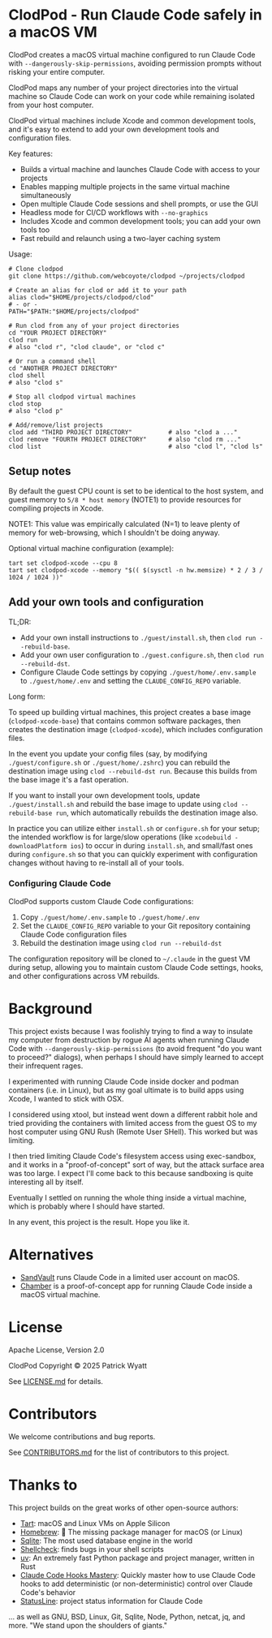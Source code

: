 # ClodPod - Run Claude Code safely in a macOS VM

ClodPod creates a macOS virtual machine configured to run Claude Code with `--dangerously-skip-permissions`, avoiding permission prompts without risking your entire computer.

ClodPod maps any number of your project directories into the virtual machine so Claude Code can work on your code while remaining isolated from your host computer.

ClodPod virtual machines include Xcode and common development tools, and it's easy to extend to add your own development tools and configuration files.

Key features:

- Builds a virtual machine and launches Claude Code with access to your projects
- Enables mapping multiple projects in the same virtual machine simultaneously
- Open multiple Claude Code sessions and shell prompts, or use the GUI
- Headless mode for CI/CD workflows with `--no-graphics`
- Includes Xcode and common development tools; you can add your own tools too
- Fast rebuild and relaunch using a two-layer caching system


Usage:

    # Clone clodpod
    git clone https://github.com/webcoyote/clodpod ~/projects/clodpod

    # Create an alias for clod or add it to your path
    alias clod="$HOME/projects/clodpod/clod"
    # - or -
    PATH="$PATH:"$HOME/projects/clodpod"

    # Run clod from any of your project directories
    cd "YOUR PROJECT DIRECTORY"
    clod run
    # also "clod r", "clod claude", or "clod c"

    # Or run a command shell
    cd "ANOTHER PROJECT DIRECTORY"
    clod shell
    # also "clod s"

    # Stop all clodpod virtual machines
    clod stop
    # also "clod p"

    # Add/remove/list projects
    clod add "THIRD PROJECT DIRECTORY"          # also "clod a ..."
    clod remove "FOURTH PROJECT DIRECTORY"      # also "clod rm ..."
    clod list                                   # also "clod l", "clod ls"


## Setup notes

By default the guest CPU count is set to be identical to the host system, and guest memory to `5/8 * host memory` (NOTE1) to provide resources for compiling projects in Xcode.

NOTE1: This value was empirically calculated (N=1) to leave plenty of memory for web-browsing, which I shouldn't be doing anyway.

Optional virtual machine configuration (example):

    tart set clodpod-xcode --cpu 8
    tart set clodpod-xcode --memory "$(( $(sysctl -n hw.memsize) * 2 / 3 / 1024 / 1024 ))"


## Add your own tools and configuration

TL;DR:

- Add your own install instructions to `./guest/install.sh`, then `clod run --rebuild-base`.
- Add your own user configuration to `./guest.configure.sh`, then `clod run --rebuild-dst`.
- Configure Claude Code settings by copying `./guest/home/.env.sample` to `./guest/home/.env` and setting the `CLAUDE_CONFIG_REPO` variable.

Long form:

To speed up building virtual machines, this project creates a base image (`clodpod-xcode-base`) that contains common software packages, then creates the destination image (`clodpod-xcode`), which includes configuration files.

In the event you update your config files (say, by modifying `./guest/configure.sh` or `./guest/home/.zshrc`) you can rebuild the destination image using `clod --rebuild-dst run`. Because this builds from the base image it's a fast operation.

If you want to install your own development tools, update `./guest/install.sh` and rebuild the base image to update using `clod --rebuild-base run`, which automatically rebuilds the destination image also.

In practice you can utilize either `install.sh` or `configure.sh` for your setup; the intended workflow is for large/slow operations (like `xcodebuild -downloadPlatform ios`) to occur in during `install.sh`, and small/fast ones during `configure.sh` so that you can quickly experiment with configuration changes without having to re-install all of your tools.

### Configuring Claude Code

ClodPod supports custom Claude Code configurations:

1. Copy `./guest/home/.env.sample` to `./guest/home/.env`
2. Set the `CLAUDE_CONFIG_REPO` variable to your Git repository containing Claude Code configuration files
3. Rebuild the destination image using `clod run --rebuild-dst`

The configuration repository will be cloned to `~/.claude` in the guest VM during setup, allowing you to maintain custom Claude Code settings, hooks, and other configurations across VM rebuilds.


# Background

This project exists because I was foolishly trying to find a way to insulate my computer from destruction by rogue AI agents when running Claude Code with `--dangerously-skip-permissions` (to avoid frequent "do you want to proceed?" dialogs), when perhaps I should have simply learned to accept their infrequent rages.

I experimented with running Claude Code inside docker and podman containers (i.e. in Linux), but as my goal ultimate is to build apps using Xcode, I wanted to stick with OSX.

I considered using xtool, but instead went down a different rabbit hole and tried providing the containers with limited access from the guest OS to my host computer using GNU Rush (Remote User SHell). This worked but was limiting.

I then tried limiting Claude Code's filesystem access using exec-sandbox, and it works in a "proof-of-concept" sort of way, but the attack surface area was too large. I expect I'll come back to this because sandboxing is quite interesting all by itself.

Eventually I settled on running the whole thing inside a virtual machine, which is probably where I should have started.

In any event, this project is the result. Hope you like it.


# Alternatives

- [SandVault](https://github.com/webcoyote/sandvault) runs Claude Code in a limited user account on macOS.
- [Chamber](https://github.com/cirruslabs/chamber) is a proof-of-concept app for running Claude Code inside a macOS virtual machine.


# License

Apache License, Version 2.0

ClodPod Copyright © 2025 Patrick Wyatt

See [LICENSE.md](LICENSE.md) for details.


# Contributors

We welcome contributions and bug reports.

See [CONTRIBUTORS.md](CONTRIBUTORS.md) for the list of contributors to this project.


# Thanks to

This project builds on the great works of other open-source authors:

- [Tart](https://tart.run): macOS and Linux VMs on Apple Silicon
- [Homebrew](https://brew.sh): 🍺 The missing package manager for macOS (or Linux)
- [Sqlite](https://sqlite.org): The most used database engine in the world
- [Shellcheck](https://www.shellcheck.net): finds bugs in your shell scripts
- [uv](https://docs.astral.sh/uv/): An extremely fast Python package and project manager, written in Rust
- [Claude Code Hooks Mastery](https://github.com/disler/claude-code-hooks-mastery): Quickly master how to use Claude Code hooks to add deterministic (or non-deterministic) control over Claude Code's behavior
- [StatusLine](https://gist.github.com/dhkts1/55709b1925b94aec55083dd1da9d8f39): project status information for Claude Code

... as well as GNU, BSD, Linux, Git, Sqlite, Node, Python, netcat, jq, and more. "We stand upon the shoulders of giants."
